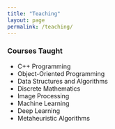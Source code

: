 ```yaml
---
title: "Teaching"
layout: page
permalink: /teaching/
---
```


### Courses Taught

- C++ Programming  
- Object-Oriented Programming  
- Data Structures and Algorithms  
- Discrete Mathematics  
- Image Processing  
- Machine Learning  
- Deep Learning  
- Metaheuristic Algorithms

